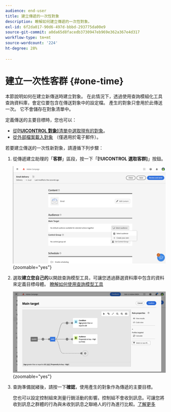```yaml
---
audience: end-user
title: 建立傳遞的一次性對象
description: 瞭解如何建立傳遞的一次性對象。
exl-id: 6f2da017-90d6-497d-bbbd-293775da00e9
source-git-commit: a0da65d8facedb3730947eb969e362a367e4d317
workflow-type: tm+mt
source-wordcount: '224'
ht-degree: 28%

---
```


# 建立一次性客群 {#one-time}

本節說明如何在建立新傳送時建立對象。 在此情況下，透過使用查詢模組化工具查詢資料庫，會定位要包含在傳送對象中的設定檔。 產生的對象只會用於此傳送一次。 它不會儲存在對象清單中。

定義傳送的主要目標時，您也可以：
* [從&#x200B;**[!UICONTROL 對象]**&#x200B;清單中選取現有的對象](add-audience.md)。
* [從外部檔案載入對象](file-audience.md) （僅適用於電子郵件）。

若要建立傳送的一次性新對象，請遵循下列步驟：

1. 從傳遞建立助理的「**客群**」區段，按一下「**[!UICONTROL 選取客群]**」按鈕。

   ![](assets/segment-builder0.png){zoomable="yes"}

1. 選取&#x200B;**建立您自己的**&#x200B;以開啟查詢模型工具，可讓您透過篩選資料庫中包含的資料來定義目標母體。 [瞭解如何使用查詢模型工具](../query/query-modeler-overview.md)

   ![](assets/query-modeler.png){zoomable="yes"}

1. 查詢準備就緒後，請按一下&#x200B;**確認**，使用產生的對象作為傳遞的主要目標。

   您也可以設定控制組來測量行銷活動的影響。控制組不會收到訊息。可讓您將收到訊息之群體的行為與未收到訊息之聯絡人的行為進行比較。[了解更多](control-group.md)
